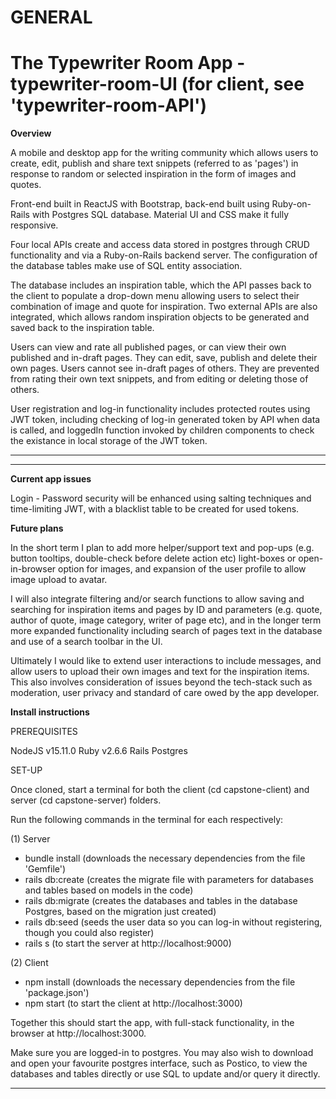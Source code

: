 # GENERAL

# The Typewriter Room App - typewriter-room-UI (for client, see 'typewriter-room-API')

**Overview**

A mobile and desktop app for the writing community which allows users to create, edit, publish and share text snippets (referred to as 'pages') in response to random or selected inspiration in the form of images and quotes. 

Front-end built in ReactJS with Bootstrap, back-end built using Ruby-on-Rails with Postgres SQL database. Material UI and CSS make it fully responsive.

Four local APIs create and access data stored in postgres through CRUD functionality and via a Ruby-on-Rails backend server. The configuration of the database tables make use of SQL entity association. 

The database includes an inspiration table, which the API passes back to the client to populate a drop-down menu allowing users to select their combination of image and quote for inspiration. Two external APIs are also integrated, which allows random inspiration objects to be generated and saved back to the inspiration table.

Users can view and rate all published pages, or can view their own published and in-draft pages. They can edit, save, publish and delete their own pages. Users cannot see in-draft pages of others. They are prevented from rating their own text snippets, and from editing or deleting those of others.

User registration and log-in functionality includes protected routes using JWT token, including checking of log-in generated token by API when data is called, and loggedIn function invoked by children components to check the existance in local storage of the JWT token.
___________________________________________________________________________________________________________________________________________________________

___________________________________________________________________________________________________________________________________________________________


**Current app issues**

Login - Password security will be enhanced using salting techniques and time-limiting JWT, with a blacklist table to be created for used tokens. 

**Future plans**

In the short term I plan to add more helper/support text and pop-ups (e.g. button tooltips, double-check before delete action etc) light-boxes or open-in-browser option for images, and expansion of the user profile to allow image upload to avatar. 

I will also integrate filtering and/or search functions to allow saving and searching for inspiration items and pages by ID and parameters (e.g. quote, author of quote, image category, writer of page etc), and in the longer term more expanded functionality including search of pages text in the database and use of a search toolbar in the UI.

Ultimately I would like to extend user interactions to include messages, and allow users to upload their own images and text for the inspiration items. This also involves consideration of issues beyond the tech-stack such as moderation, user privacy and standard of care owed by the app developer.

**Install instructions**

PREREQUISITES

NodeJS v15.11.0
Ruby v2.6.6
Rails
Postgres

SET-UP

Once cloned, start a terminal for both the client (cd capstone-client) and server (cd capstone-server) folders. 

Run the following commands in the terminal for each respectively:

(1) Server
- bundle install (downloads the necessary dependencies from the file 'Gemfile')
- rails db:create (creates the migrate file with parameters for databases and tables based on models in the code)
- rails db:migrate (creates the databases and tables in the database Postgres, based on the migration just created)
- rails db:seed (seeds the user data so you can log-in without registering, though you could also register)
- rails s (to start the server at http://localhost:9000)

(2) Client
- npm install (downloads the necessary dependencies from the file 'package.json')
- npm start (to start the client at http://localhost:3000)

Together this should start the app, with full-stack functionality, in the browser at http://localhost:3000.

Make sure you are logged-in to postgres. You may also wish to download and open your favourite postgres interface, such as Postico, to view the databases and tables directly or use SQL to update and/or query it directly.

___________________________________________________________________________________________________________________________________________________________

